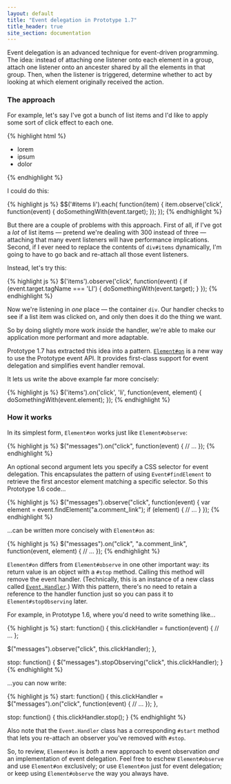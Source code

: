 ```yaml
---
layout: default
title: "Event delegation in Prototype 1.7"
title_header: true
site_section: documentation
---
```


Event delegation is an advanced technique for event-driven programming. The idea: instead of attaching one listener onto each element in a group, attach one listener onto an ancester shared by all the elements in that group. Then, when the listener is triggered, determine whether to act by looking at which element originally received the action.

### The approach

For example, let's say I've got a bunch of list items and I'd like to apply some sort of click effect to each one.

{% highlight html %}
<div id="items">
  <ul>
    <li>lorem</li>
    <li>ipsum</li>
    <li>dolor</li>
  </ul>
</div>
{% endhighlight %}

I could do this:

{% highlight js %}
$$('#items li').each( function(item) {
  item.observe('click', function(event) {
    doSomethingWith(event.target);
  });
});
{% endhighlight %}

But there are a couple of problems with this approach. First of all, if I've got a _lot_ of list items — pretend we're dealing with 300 instead of three — attaching that many event listeners will have performance implications. Second, if I ever need to replace the contents of `div#items` dynamically, I'm going to have to go back and re-attach all those event listeners.

Instead, let's try this:

{% highlight js %}
$('items').observe('click', function(event) {
  if (event.target.tagName === 'LI') {
    doSomethingWith(event.target);
  }
});
{% endhighlight %}

Now we're listening in _one_ place — the container `div`. Our handler checks to see if a list item was clicked on, and only then does it do the thing we want.

So by doing slightly more work _inside_ the handler, we're able to make our application more performant and more adaptable.

Prototype 1.7 has extracted this idea into a pattern. [`Element#on`](http://api.prototypejs.org/dom/Event/on/) is a new way to use the Prototype event API. It provides first-class support for event delegation and simplifies event handler removal.

It lets us write the above example far more concisely:

{% highlight js %}
$('items').on('click', 'li', function(event, element) {
  doSomethingWith(event.element);
});
{% endhighlight %}

### How it works

In its simplest form, `Element#on` works just like `Element#observe`:

{% highlight js %}
$("messages").on("click", function(event) {
  // ...
});
{% endhighlight %}

An optional second argument lets you specify a CSS selector for event delegation. This encapsulates the pattern of using `Event#findElement` to retrieve the first ancestor element matching a specific selector. So this Prototype 1.6 code...

{% highlight js %}
$("messages").observe("click", function(event) {
  var element = event.findElement("a.comment_link");
  if (element) {
    // ...
  }
});
{% endhighlight %}
  
...can be written more concisely with `Element#on` as:

{% highlight js %}
$("messages").on("click", "a.comment_link", function(event, element) {
  // ...
});
{% endhighlight %}
  
`Element#on` differs from `Element#observe` in one other important way: its return value is an object with a `#stop` method. Calling this method will remove the event handler. (Technically, this is an instance of a new class called [`Event.Handler`](http://api.prototypejs.org/dom/Event/Handler/).) With this pattern, there's no need to retain a reference to the handler function just so you can pass it to `Element#stopObserving` later.

For example, in Prototype 1.6, where you'd need to write something like...

{% highlight js %}
start: function() {
  this.clickHandler = function(event) {
    // ...
  };

  $("messages").observe("click", this.clickHandler);
},

stop: function() {
  $("messages").stopObserving("click", this.clickHandler);
}
{% endhighlight %}
  
...you can now write:

{% highlight js %}
start: function() {
  this.clickHandler = $("messages").on("click", function(event) {
    // ...
  });
},

stop: function() {
  this.clickHandler.stop();
}
{% endhighlight %}

Also note that the `Event.Handler` class has a corresponding `#start` method that lets you re-attach an observer you've removed with `#stop`.

So, to review, `Element#on` is _both_ a new approach to event observation _and_ an implementation of event delegation. Feel free to eschew `Element#observe` and use `Element#on` exclusively; or use `Element#on` just for event delegation; or keep using `Element#observe` the way you always have.
